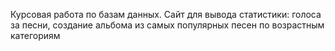 Курсовая работа по базам данных.
Сайт для вывода статистики: голоса за песни, создание альбома из самых популярных песен по возрастным категориям
